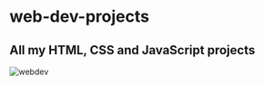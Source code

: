 # web-dev-projects
## All my HTML, CSS and JavaScript projects

![webdev](https://user-images.githubusercontent.com/109716271/226692512-36802b72-2cb2-42c9-b786-08dcf0dedc73.png)


